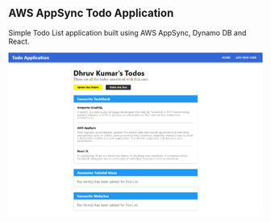 ## AWS AppSync Todo Application
Simple Todo List application built using AWS AppSync, Dynamo DB and React.

![ScreenShot](public/screenshot.png)


